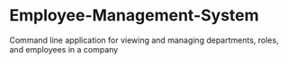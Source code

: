 # Employee-Management-System
Command line application for viewing and managing departments, roles, and employees in a company
